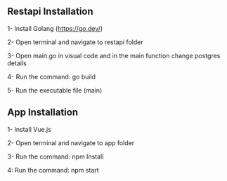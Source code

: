 ## Restapi Installation

1- Install Golang (https://go.dev/)

2- Open terminal and navigate to restapi folder

3- Open main.go in visual code and in the main function change postgres details

4- Run the command: go build

5- Run the executable file (main)

## App Installation

1- Install Vue.js

2- Open terminal and navigate to app folder

3- Run the command: npm Install

4: Run the command: npm start